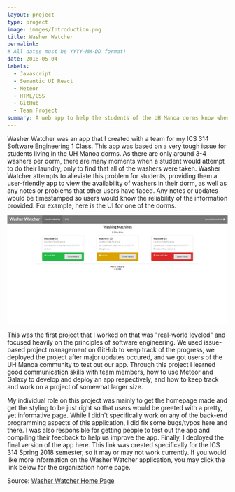 ```yaml
---
layout: project
type: project
image: images/Introduction.png
title: Washer Watcher
permalink: 
# All dates must be YYYY-MM-DD format!
date: 2018-05-04
labels:
  - Javascript
  - Semantic UI React
  - Meteor
  - HTML/CSS
  - GitHub
  - Team Project
summary: A web app to help the students of the UH Manoa dorms know when a washer in their dorm is available.
---
```


Washer Watcher was an app that I created with a team for my ICS 314 Software Engineering 1 Class. This app was based on a very tough issue for students living in the UH Manoa dorms. As there are only around 3-4 washers per dorm, there are many moments when a student would attempt to do their laundry, only to find that all of the washers were taken. Washer Watcher attempts to alleviate this problem for students, providing them a user-friendly app to view the availability of washers in their dorm, as well as any notes or problems that other users have faced. Any notes or updates would be timestamped so users would know the reliability of the information provided. For example, here is the UI for one of the dorms.

<div class="ui large rounded images">
  <img class="ui image" src="../images/UpdatedAvailability.PNG">
</div>

This was the first project that I worked on that was "real-world leveled" and focused heavily on the principles of software engineering. We used issue-based project management on GitHub to keep track of the progress, we deployed the project after major updates occured, and we got users of the UH Manoa community to test out our app. Through this project I learned good communication skills with team members, how to use Meteor and Galaxy to develop and deploy an app respectively, and how to keep track and work on a project of somewhat larger size. 

My individual role on this project was mainly to get the homepage made and get the styling to be just right so that users would be greeted with a pretty, yet informative page. While I didn't specifically work on any of the back-end programming aspects of this application, I did fix some bugs/typos here and there. I was also responsible for getting people to test out the app and compiling their feedback to help us improve the app. Finally, I deployed the final version of the app here. This link was created specifically for the ICS 314 Spring 2018 semester, so it may or may not work currently. If you would like more information on the Washer Watcher application, you may click the link below for the organization home page.

Source: <a href="https://washerwatcher.github.io/"><i class="large github icon "></i>Washer Watcher Home Page</a>

